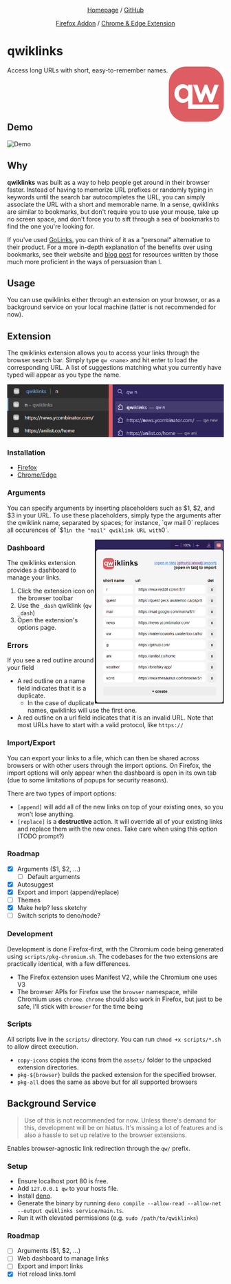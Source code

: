 <p align="center">
  <a href="https://ruyili.ca/qwiklinks/">Homepage</a> / <a href="https://github.com/RuyiLi/qwiklinks/">GitHub</a>
</p>
<p align="center">
  <a href="https://addons.mozilla.org/en-CA/firefox/addon/qwiklinks/">Firefox Addon</a> / <a href="https://chrome.google.com/webstore/detail/qwiklinks/leahklkmdooljnnljcheihjjcligjbmc">Chrome & Edge Extension</a>
</p>

# qwiklinks

<p><img align="right" src="assets/icons/qw-128.png" alt="qwiklinks Logo" /></p>
Access long URLs with short, easy-to-remember names.

<br><br><br><br>

## Demo

![Demo](assets/demo_1.gif)

## Why

**qwiklinks** was built as a way to help people get around in their browser faster. Instead of having to memorize URL prefixes or randomly typing in keywords until the search bar autocompletes the URL, you can simply associate the URL with a short and memorable name. In a sense, qwiklinks are similar to bookmarks, but don't require you to use your mouse, take up no screen space, and don't force you to sift through a sea of bookmarks to find the one you're looking for.

If you've used [GoLinks](https://www.golinks.io/), you can think of it as a "personal" alternative to their product. For a more in-depth explanation of the benefits over using bookmarks, see their website and [blog post](https://www.golinks.com/blog/how-to-save-links-the-better-alternative-to-bookmarks/) for resources written by those much more proficient in the ways of persuasion than I.

## Usage

You can use qwiklinks either through an extension on your browser, or as a background service on your local machine (latter is not recommended for now).

## Extension

The qwiklinks extension allows you to access your links through the browser search bar. Simply type `qw <name>` and hit enter to load the corresponding URL. A list of suggestions matching what you currently have typed will appear as you type the name.

<p align="center">
  <img src="assets/suggest.png" alt="qwiklinks Search" width="600"/>
</p>

### Installation

- [Firefox](https://addons.mozilla.org/en-CA/firefox/addon/qwiklinks/)
- [Chrome/Edge](https://chrome.google.com/webstore/detail/qwiklinks/leahklkmdooljnnljcheihjjcligjbmc)

### Arguments

You can specify arguments by inserting placeholders such as $1, $2, and $3 in your URL. To use these placeholders, simply type the arguments after the qwiklink name, separated by spaces; for instance, `qw mail 0` replaces all occurences of `$1` in the "mail" qwiklink URL with `0`.

<p>
<img align="right" src="assets/popup.png" alt="qwiklinks Extension Popup" width="300"/>
</p>

### Dashboard

The qwiklinks extension provides a dashboard to manage your links.

1. Click the extension icon on the browser toolbar
2. Use the `_dash` qwiklink (`qw _dash`)
3. Open the extension's options page.

### Errors

If you see a red outline around your field

- A red outline on a name field indicates that it is a duplicate.
  - In the case of duplicate names, qwiklinks will use the first one.
- A red outline on a url field indicates that it is an invalid URL. Note that most URLs have to start with a valid protocol, like `https://`

### Import/Export

You can export your links to a file, which can then be shared across browsers or with other users through the import options. On Firefox, the import options will only appear when the dashboard is open in its own tab (due to some limitations of popups for security reasons).

There are two types of import options:

- `[append]` will add all of the new links on top of your existing ones, so you won't lose anything.
- `[replace]` is a **destructive** action. It will override all of your existing links and replace them with the new ones. Take care when using this option (TODO prompt?)

### Roadmap

- [x] Arguments ($1, $2, ...)
  - [ ] Default arguments
- [x] Autosuggest
- [x] Export and import (append/replace)
- [ ] Themes
- [x] Make help? less sketchy
- [ ] Switch scripts to deno/node?

### Development

Development is done Firefox-first, with the Chromium code being generated using `scripts/pkg-chromium.sh`. The codebases for the two extensions are practically identical, with a few differences.

- The Firefox extension uses Manifest V2, while the Chromium one uses V3
- The browser APIs for Firefox use the `browser` namespace, while Chromium uses `chrome`. `chrome` should also work in Firefox, but just to be safe, I'll stick with `browser` for the time being

### Scripts

All scripts live in the `scripts/` directory. You can run `chmod +x scripts/*.sh` to allow direct execution.

- `copy-icons` copies the icons from the `assets/` folder to the unpacked extension directories.
- `pkg-${browser}` builds the packed extension for the specified browser.
- `pkg-all` does the same as above but for all supported browsers

## Background Service

> Use of this is not recommended for now. Unless there's demand for this, development will be on hiatus. It's missing a lot of features and is also a hassle to set up relative to the browser extensions.

Enables browser-agnostic link redirection through the `qw/` prefix.

### Setup

- Ensure localhost port 80 is free.
- Add `127.0.0.1 qw` to your hosts file.
- Install [deno](https://deno.land/).
- Generate the binary by running `deno compile --allow-read --allow-net --output qwiklinks service/main.ts`.
- Run it with elevated permissions (e.g. `sudo /path/to/qwiklinks`)

### Roadmap

- [ ] Arguments ($1, $2, ...)
- [ ] Web dashboard to manage links
- [ ] Export and import links
- [x] Hot reload links.toml
